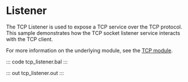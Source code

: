 # Listener

The TCP Listener is used to expose a TCP service over the TCP protocol.
This sample demonstrates how the TCP socket listener service interacts with the TCP client.

For more information on the underlying module, 
see the [TCP module](https://lib.ballerina.io/ballerina/tcp/latest).

::: code tcp_listener.bal :::

::: out tcp_listener.out :::